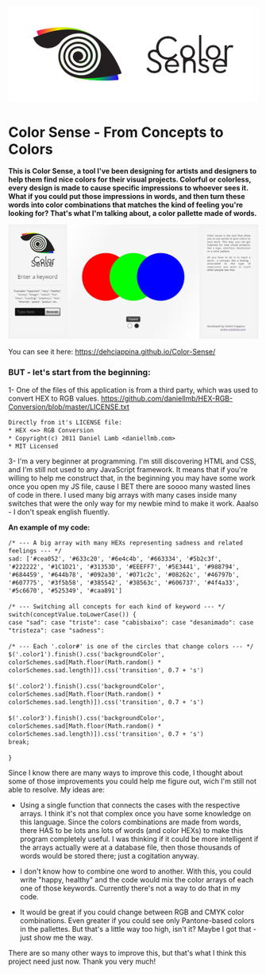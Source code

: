 <p align="center">
  <img src="github_header-01-compressor.jpg">
</p>

# Color Sense - From Concepts to Colors

**This is Color Sense, a tool I've been designing for artists and designers to help them find nice colors for their visual projects. Colorful or colorless, every design is made to cause specific impressions to whoever sees it. What if you could put those impressions in words, and then turn these words into color combinations that matches the kind of feeling you're looking for? That's what I'm talking about, a color pallette made of words.**

<p align="center">
  <img width:"500" src="screen.JPG">
</p>

You can see it here:
https://dehciappina.github.io/Color-Sense/

### BUT - let's start from the beginning:

1- One of the files of this application is from a third party, which was used to convert HEX to RGB values.
https://github.com/daniellmb/HEX-RGB-Conversion/blob/master/LICENSE.txt

    Directly from it's LICENSE file:
    * HEX <=> RGB Conversion
    * Copyright(c) 2011 Daniel Lamb <daniellmb.com>
    * MIT Licensed

3- I'm a very beginner at programming. I'm still discovering HTML and CSS, and I'm still not used to any JavaScript framework. It means that if you're willing to help me construct that, in the beginning you may have some work once you open my JS file, cause I BET there are soooo many wasted lines of code in there. I used many big arrays with many cases inside many switches that were the only way for my newbie mind to make it work. Aaalso - I don't speak english fluently.

**An example of my code:**

```
/* --- A big array with many HEXs representing sadness and related feelings --- */
sad: ['#cea052', '#633c20', '#6e4c4b', '#663334', '#5b2c3f', '#222222', '#1C1D21', '#31353D', '#EEEFF7', '#5E3441', '#988794', '#684459', '#644b78', '#092a30', '#071c2c', '#08262c', '#46797b', '#607775', '#3f5b58', '#385542', '#38563c', '#606737', '#4f4a33', '#5c6670', '#525349', '#caa891']

/* --- Switching all concepts for each kind of keyword --- */
switch(conceptValue.toLowerCase()) {
case "sad": case "triste": case "cabisbaixo": case "desanimado": case "tristeza": case "sadness":

/* --- Each '.color#' is one of the circles that change colors --- */
$('.color1').finish().css('backgroundColor', colorSchemes.sad[Math.floor(Math.random() * colorSchemes.sad.length)]).css('transition', 0.7 + 's')
            
$('.color2').finish().css('backgroundColor', colorSchemes.sad[Math.floor(Math.random() * colorSchemes.sad.length)]).css('transition', 0.7 + 's')
            
$('.color3').finish().css('backgroundColor', colorSchemes.sad[Math.floor(Math.random() * colorSchemes.sad.length)]).css('transition', 0.7 + 's')
break;

}
```

Since I know there are many ways to improve this code, I thought about some of those improvements you could help me figure out, wich I'm still not able to resolve. My ideas are:

- Using a single function that connects the cases with the respective arrays. I think it's not that complex once you have some knowledge on this language. Since the colors combinations are made from words, there HAS to be lots ans lots of words (and color HEXs) to make this program completely useful. I was thinking if it could be more intelligent if the arrays actually were at a database file, then those thousands of words would be stored there; just a cogitation anyway.

- I don't know how to combine one word to another. With this, you could write "happy, healthy" and the code would mix the color arrays of each one of those keywords. Currently there's not a way to do that in my code.

- It would be great if you could change between RGB and CMYK color combinations. Even greater if you could see only Pantone-based colors in the pallettes. But that's a little way too high, isn't it? Maybe I got that - just show me the way.

There are so many other ways to improve this, but that's what I think this project need just now.
Thank you very much!
